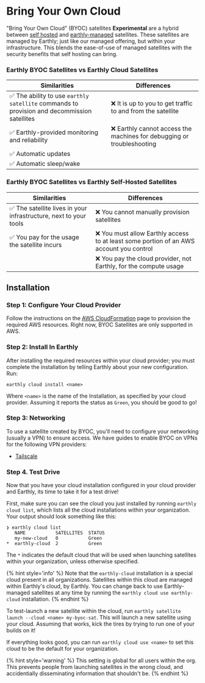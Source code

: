 # Bring Your Own Cloud

"Bring Your Own Cloud" (BYOC) satellites **Experimental** are a hybrid between [self hosted](../self-hosted.md) and [earthly-managed](../../satellites.md) satellites. These satellites are managed by Earthly; just like our managed offering, but within your infrastructure. This blends the ease-of-use of managed satellites with the security benefits that self hosting can bring.

### Earthly BYOC Satellites vs Earthly Cloud Satellites

| Similarities                                                                               | Differences                                                           |
|--------------------------------------------------------------------------------------------|-----------------------------------------------------------------------|
| ✅ The ability to use `earthly satellite` commands to provision and decommission satellites | ❌ It is up to you to get traffic to and from the satellite            |
| ✅ Earthly-provided monitoring and reliability                                              | ❌ Earthly cannot access the machines for debugging or troubleshooting |
| ✅ Automatic updates                                                                        |                                                                       |
| ✅ Automatic sleep/wake                                                                     |                                                                       |

### Earthly BYOC Satellites vs Earthly Self-Hosted Satellites

| Similarities                                                     | Differences                                                                            |
|------------------------------------------------------------------|----------------------------------------------------------------------------------------|
| ✅ The satellite lives in your infrastructure, next to your tools | ❌ You cannot manually provision satellites                                             |
| ✅ You pay for the usage the satellite incurs                     | ❌ You must allow Earthly access to at least some portion of an AWS account you control |
|                                                                  | ❌ You pay the cloud provider, not Earthly, for the compute usage                       |

## Installation

### Step 1: Configure Your Cloud Provider

Follow the instructions on the [AWS CloudFormation](./aws.md) page to provision the required AWS resources. Right now, BYOC Satellites are only supported in AWS.


### Step 2: Install In Earthly

After installing the required resources within your cloud provider; you must complete the installation by telling Earthly about your new configuration. Run:

```shell
earthly cloud install <name>
```

Where `<name>` is the name of the Installation, as specified by your cloud provider. Assuming it reports the status as `Green`, you should be good to go!


### Step 3: Networking

To use a satellite created by BYOC, you'll need to configure your networking (usually a VPN) to ensure access. We have guides to enable BYOC on VPNs for the following VPN providers:
* [Tailscale](./tailscale.md)

### Step 4. Test Drive

Now that you have your cloud installation configured in your cloud provider and Earthly, its time to take it for a test drive!

First, make sure you can see the cloud you just installed by running `earthly cloud list`, which lists all the cloud installations within your organization. Your output should look something like this:

```shell
❯ earthly cloud list
   NAME           SATELLITES  STATUS          
   my-new-cloud   0           Green  
*  earthly-cloud  2           Green  
```
The `*` indicates the default cloud that will be used when launching satellites within your organization, unless otherwise specified.


{% hint style='info' %}
Note that the `earthly-cloud` installation is a special cloud present in all organizations. Satellites within this cloud are managed within Earthly's cloud, by Earthly. You can change back to use Earthly-managed satellites at any time by running the `earthly cloud use earthly-cloud` installation.
{% endhint %}

To test-launch a new satellite within the cloud, run `earthly satellite launch --cloud <name> my-byoc-sat`. This will launch a new satellite using your cloud. Assuming that works, kick the tires by trying to run one of your builds on it!

If everything looks good, you can run `earthly cloud use <name>` to set this cloud to be the default for your organization. 

{% hint style='warning' %}
This setting is global for all users within the org. This prevents people from launching satellites in the wrong cloud, and accidentially disseminating information that shouldn't be.
{% endhint %}
